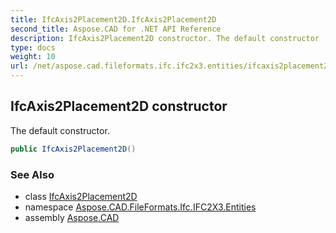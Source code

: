 ```yaml
---
title: IfcAxis2Placement2D.IfcAxis2Placement2D
second_title: Aspose.CAD for .NET API Reference
description: IfcAxis2Placement2D constructor. The default constructor
type: docs
weight: 10
url: /net/aspose.cad.fileformats.ifc.ifc2x3.entities/ifcaxis2placement2d/ifcaxis2placement2d/
---
```

## IfcAxis2Placement2D constructor

The default constructor.

```csharp
public IfcAxis2Placement2D()
```

### See Also

* class [IfcAxis2Placement2D](../)
* namespace [Aspose.CAD.FileFormats.Ifc.IFC2X3.Entities](../../../aspose.cad.fileformats.ifc.ifc2x3.entities/)
* assembly [Aspose.CAD](../../../)


